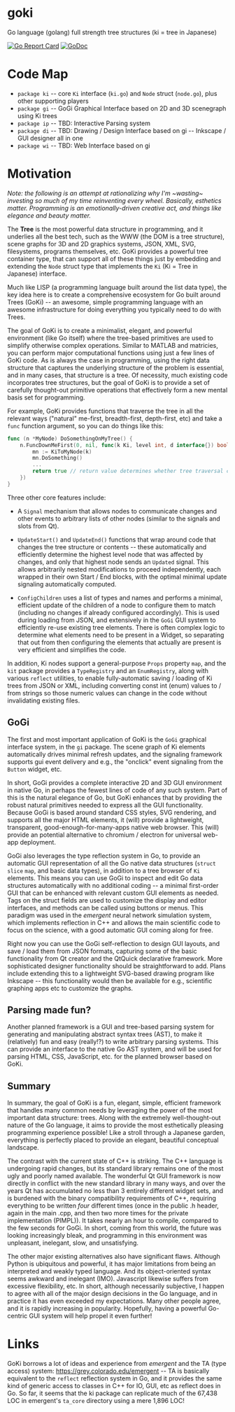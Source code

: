 # goki
Go language (golang) full strength tree structures (ki = tree in Japanese)

[![Go Report Card](https://goreportcard.com/badge/github.com/rcoreilly/goki)](https://goreportcard.com/report/github.com/rcoreilly/goki)
[![GoDoc](https://godoc.org/github.com/rcoreilly/goki?status.svg)](http://godoc.org/github.com/rcoreilly/goki)

# Code Map

* `package ki` -- core `Ki` interface (`ki.go`) and `Node` struct (`node.go`), plus other supporting players
* `package gi` -- GoGi Graphical Interface based on 2D and 3D scenegraph using Ki trees
* `package ip` -- TBD: Interactive Parsing system
* `package di` -- TBD: Drawing / Design Interface based on gi -- Inkscape / GUI designer all in one
* `package wi` -- TBD: Web Interface based on gi

# Motivation

*Note: the following is an attempt at rationalizing why I'm ~wasting~ investing so much of my time reinventing every wheel.  Basically, esthetics matter.  Programming is an emotionally-driven creative act, and things like elegance and beauty matter.*

The **Tree** is the most powerful data structure in programming, and it underlies all the best tech, such as the WWW (the DOM is a tree structure), scene graphs for 3D and 2D graphics systems, JSON, XML, SVG, filesystems, programs themselves, etc.  GoKi provides a powerful tree container type, that can support all of these things just by embedding and extending the `Node` struct type that implements the `Ki` (Ki = Tree in Japanese) interface.

Much like LISP (a programming language built around the list data type), the key idea here is to create a comprehensive ecosystem for Go built around Trees (GoKi) -- an awesome, simple programming language with an awesome infrastructure for doing everything you typically need to do with Trees.

The goal of GoKi is to create a minimalist, elegant, and powerful environment (like Go itself) where the tree-based primitives are used to simplify otherwise complex operations.  Similar to MATLAB and matricies, you can perform major computational functions using just a few lines of GoKi code.  As is always the case in programming, using the right data structure that captures the underlying structure of the problem is essential, and in many cases, that structure is a tree.  Of necessity, much existing code incorporates tree structures, but the goal of GoKi is to provide a set of carefully thought-out primitive operations that effectively form a new mental basis set for programming.

For example, GoKi provides functions that traverse the tree in all the relevant ways ("natural" me-first, breadth-first, depth-first, etc) and take a `func` function argument, so you can do things like this:

``` go
func (n *MyNode) DoSomethingOnMyTree() {
	n.FuncDownMeFirst(0, nil, func(k Ki, level int, d interface{}) bool {
		mn := KiToMyNode(k)
	    mn.DoSomething()
		...
		return true // return value determines whether tree traversal continues or not
	})
}
```

Three other core features include:

* A `Signal` mechanism that allows nodes to communicate changes and other events to arbitrary lists of other nodes (similar to the signals and slots from Qt).

* `UpdateStart()` and `UpdateEnd()` functions that wrap around code that changes the tree structure or contents -- these automatically and efficiently determine the highest level node that was affected by changes, and only that highest node sends an `Updated` signal.  This allows arbitrarily nested modifications to proceed independently, each wrapped in their own Start / End blocks, with the optimal minimal update signaling automatically computed.

* `ConfigChildren` uses a list of types and names and performs a minimal, efficient update of the children of a node to configure them to match (including no changes if already configured accordingly).  This is used during loading from JSON, and extensively in the `GoGi` GUI system to efficiently re-use existing tree elements.  There is often complex logic to determine what elements need to be present in a Widget, so separating that out from then configuring the elements that actually are present is very efficient and simplifies the code.

In addition, Ki nodes support a general-purpose `Props` property `map`, and the `kit` package provides a `TypeRegistry` and an `EnumRegistry`, along with various `reflect` utilities, to enable fully-automatic saving / loading of Ki trees from JSON or XML, including converting const int (enum) values to / from strings so those numeric values can change in the code without invalidating existing files.

## GoGi

The first and most important application of GoKi is the `GoGi` graphical interface system, in the `gi` package.  The scene graph of Ki elements automatically drives minimal refresh updates, and the signaling framework supports gui event delivery and e.g., the "onclick" event signaling from the `Button` widget, etc.

In short, GoGi provides a complete interactive 2D and 3D GUI environment in native Go, in perhaps the fewest lines of code of any such system.  Part of this is the natural elegance of Go, but GoKi enhances that by providing the robust natural primitives needed to express all the GUI functionality.  Because GoGi is based around standard CSS styles, SVG rendering, and supports all the major HTML elements, it (will) provide a lightweight, transparent, good-enough-for-many-apps native web browser.  This (will) provide an potential alternative to chromium / electron for universal web-app deployment. 

GoGi also leverages the type reflection system in Go, to provide an automatic GUI representation of all the Go native data structures (`struct` `slice` `map`, and basic data types), in addition to a tree browser of `Ki` elements.  This means you can use GoGi to inspect and edit Go data structures automatically with no additional coding -- a minimal first-order GUI that can be enhanced with relevant custom GUI elements as needed.  Tags on the struct fields are used to customize the display and editor interfaces, and methods can be called using buttons or menus.  This paradigm was used in the *emergent* neural network simulation system, which implements reflection in C++ and allows the main scientific code to focus on the science, with a good automatic GUI coming along for free.

Right now you can use the GoGi self-reflection to design GUI layouts, and save / load them from JSON formats, capturing some of the basic functionality from Qt creator and the QtQuick declarative framework.  More sophisticated designer functionality should be straightforward to add.  Plans include extending this to a lightweight SVG-based drawing program like Inkscape -- this functionality would then be available for e.g., scientific graphing apps etc to customize the graphs.

## Parsing made fun?

Another planned framework is a GUI and tree-based parsing system for generating and manipulating abstract syntax trees (AST), to make it (relatively) fun and easy (really!?) to write arbitrary parsing systems. This can provide an interface to the native Go AST system, and will be used for parsing HTML, CSS, JavaScript, etc. for the planned browser based on GoKi.

## Summary

In summary, the goal of GoKi is a fun, elegant, simple, efficient framework that handles many common needs by leveraging the power of the most important data structure: trees.  Along with the extremely well-thought-out nature of the Go language, it aims to provide the most esthetically pleasing programming experience possible!  Like a stroll through a Japanese garden, everything is perfectly placed to provide an elegant, beautiful conceptual landscape.  

The contrast with the current state of C++ is striking.  The C++ language is undergoing rapid changes, but its standard library remains one of the most ugly and poorly named available.  The wonderful Qt GUI framework is now directly in conflict with the new standard library in many ways, and over the years Qt has accumulated no less than 3 entirely different widget sets, and is burdened with the binary compatibility requirements of C++, requiring everything to be written *four* different times (once in the public .h header, again in the main .cpp, and then two more times for the private implementation (PIMPL)).  It takes nearly an hour to compile, compared to the few seconds for GoGi.   In short, coming from this world, the future was looking increasingly bleak, and programming in this environment was unpleasant, inelegant, slow, and unsatisfying.

The other major existing alternatives also have significant flaws.  Although Python is ubiquitous and powerful, it has major limitations from being an interpreted and weakly typed language.  And its object-oriented syntax seems awkward and inelegant (IMO).  Javascript likewise suffers from excessive flexibility, etc.  In short, although necessarily subjective, I happen to agree with all of the major design decisions in the Go language, and in practice it has even exceeded my expectations.  Many other people agree, and it is rapidly increasing in popularity.  Hopefully, having a powerful Go-centric GUI system will help propel it even further!

# Links

GoKi borrows a lot of ideas and experience from *emergent* and the TA (type access) system: https://grey.colorado.edu/emergent -- TA is basically equivalent to the `reflect` reflection system in Go, and it provides the same kind of generic access to classes in C++ for IO, GUI, etc as reflect does in Go.  So far, it seems that the ki package can replicate much of the 67,438 LOC in emergent's `ta_core` directory using a mere 1,896 LOC!


